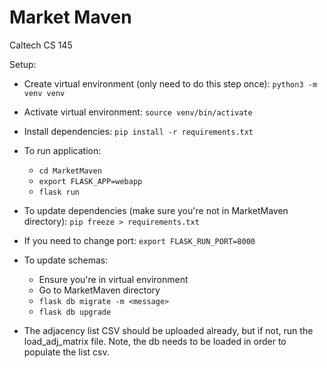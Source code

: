 # Market Maven
Caltech CS 145

Setup:
- Create virtual environment (only need to do this step once): `python3 -m venv venv`
- Activate virtual environment: `source venv/bin/activate`
- Install dependencies: `pip install -r requirements.txt`
- To run application:
    - `cd MarketMaven`
    - `export FLASK_APP=webapp `
    - `flask run`
    
- To update dependencies (make sure you're not in MarketMaven directory): `pip freeze > requirements.txt`
- If you need to change port: `export FLASK_RUN_PORT=8000`

- To update schemas:
    - Ensure you're in virtual environment
    - Go to MarketMaven directory
    - `flask db migrate -m <message>`
    - `flask db upgrade`

- The adjacency list CSV should be uploaded already, but if not, run the load_adj_matrix file. 
    Note, the db needs to be loaded in order to populate the list csv. 
